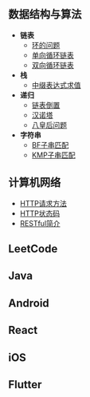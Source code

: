 ## 数据结构与算法
* **链表**
  * [环的问题](./数据结构与算法/链表-环的问题.md)
  * [单向循环链表](./数据结构与算法/链表-单向循环链表.md)
  * [双向循环链表](./数据结构与算法/链表-双向循环链表.md)
* **栈**
  * [中缀表达式求值](./数据结构与算法/栈-中缀表达式求值.md)
* **递归**
  * [链表倒置](./数据结构与算法/递归-链表倒置.md)
  * [汉诺塔](./数据结构与算法/递归-汉诺塔.md)
  * [八皇后问题](./数据结构与算法/递归-八皇后问题.md)
* **字符串**
  * [BF子串匹配](./数据结构与算法/字符串-BF子串匹配.md)
  * [KMP子串匹配](./数据结构与算法/字符串-KMP子串匹配.md)

## 计算机网络
* [HTTP请求方法](./计算机网络/HTTP请求方法.md)
* [HTTP状态码](./计算机网络/HTTP状态码.md)
* [RESTful简介](./计算机网络/RESTful简介.md)

## LeetCode

## Java

## Android

## React

## iOS

## Flutter
